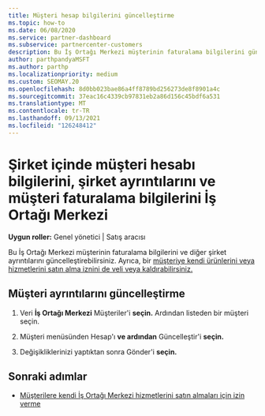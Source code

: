 ```yaml
---
title: Müşteri hesap bilgilerini güncelleştirme
ms.topic: how-to
ms.date: 06/08/2020
ms.service: partner-dashboard
ms.subservice: partnercenter-customers
description: Bu İş Ortağı Merkezi müşterinin faturalama bilgilerini güncelleştirme veya şirket ayrıntılarını güncelleştirme hakkında bilgi edinebilirsiniz.
author: parthpandyaMSFT
ms.author: parthp
ms.localizationpriority: medium
ms.custom: SEOMAY.20
ms.openlocfilehash: 8d0bb023bae86a4ff8789bd256273de8f8901a4c
ms.sourcegitcommit: 37eac16c4339cb97831eb2a86d156c45bdf6a531
ms.translationtype: MT
ms.contentlocale: tr-TR
ms.lasthandoff: 09/13/2021
ms.locfileid: "126248412"
---
```

# <a name="update-customer-account-info-company-details-and-customer-billing-information-in-partner-center"></a>Şirket içinde müşteri hesabı bilgilerini, şirket ayrıntılarını ve müşteri faturalama bilgilerini İş Ortağı Merkezi

**Uygun roller:** Genel yönetici | Satış aracısı

Bu İş Ortağı Merkezi müşterinin faturalama bilgilerini ve diğer şirket ayrıntılarını güncelleştirebilirsiniz. Ayrıca, bir [müşteriye kendi ürünlerini veya hizmetlerini satın alma iznini de veli veya kaldırabilirsiniz.](give-customers-permission.md)

## <a name="update-customer-details"></a>Müşteri ayrıntılarını güncelleştirme

1. Veri **İş Ortağı Merkezi** Müşteriler'i **seçin.** Ardından listeden bir müşteri seçin.

2. Müşteri menüsünden Hesap'ı **ve ardından** Güncelleştir'i **seçin.**

3. Değişikliklerinizi yaptıktan sonra Gönder'i **seçin.**

## <a name="next-steps"></a>Sonraki adımlar

- [Müşterilere kendi İş Ortağı Merkezi hizmetlerini satın almaları için izin verme](give-customers-permission.md)